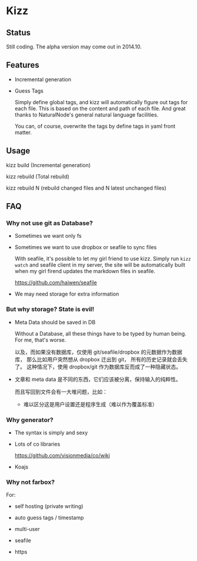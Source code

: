 # Kizz

## Status

Still coding. The alpha version may come out in 2014.10.

## Features

- Incremental generation

- Guess Tags

    Simply define global tags, and kizz will automatically figure out tags for each file. This is based on the content and path of each file. And great thanks to NaturalNode's general natural language facilities.

    You can, of course, overwrite the tags by define tags in yaml front matter.

## Usage

kizz build (Incremental generation)

kizz rebuild (Total rebuild)

kizz rebuild N (rebuild changed files and  N latest unchanged files)

## FAQ

### Why not use git as Database?

- Sometimes we want only fs

- Sometimes we want to use dropbox or seafile to sync files

    With seafile, it's possible to let my girl friend to use kizz. Simply run `kizz watch` and seafile client in my server, the site will be automatically built when my girl firend updates the markdown files in seafile.

    https://github.com/haiwen/seafile

- We may need storage for extra information

### But why storage? State is evil!

- Meta Data should be saved in DB

    Without a Database, all these things have to be typed by human being.
    For me, that's worse.

    以及，而如果没有数据库，仅使用 git/seafile/dropbox 的元数据作为数据库，
    那么比如用户突然想从 dropbox 迁出到 git，
    所有的历史记录就会丢失了。
    这种情况下，使用 dropbox/git 作为数据库反而成了一种隐藏状态。

- 文章和 meta data 是不同的东西，它们应该被分离，保持输入的纯粹性。

    而且写回到文件会有一大堆问题，比如：

    - 难以区分这是用户设置还是程序生成（难以作为覆盖标准）

### Why generator?

- The syntax is simply and sexy

- Lots of co libraries

    https://github.com/visionmedia/co/wiki

- Koajs

### Why not farbox?

For:

- self hosting (private writing)

- auto guess tags / timestamp

- multi-user

- seafile

- https
